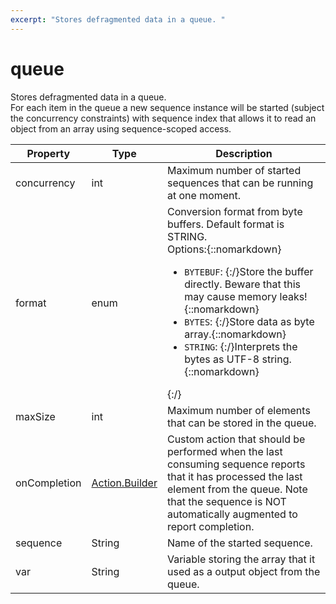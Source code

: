```yaml
---
excerpt: "Stores defragmented data in a queue. "
---
```

# queue

Stores defragmented data in a queue. <br> For each item in the queue a new sequence instance will be started (subject the concurrency constraints) with sequence index that allows it to read an object from an array using sequence-scoped access.

| Property | Type | Description |
| ------- | ------- | -------- |
| concurrency | int | Maximum number of started sequences that can be running at one moment. |
| format | enum | Conversion format from byte buffers. Default format is STRING.<br>Options:{::nomarkdown}<ul><li><code>BYTEBUF</code>: {:/}Store the buffer directly. Beware that this may cause memory leaks!{::nomarkdown}</li><li><code>BYTES</code>: {:/}Store data as byte array.{::nomarkdown}</li><li><code>STRING</code>: {:/}Interprets the bytes as UTF-8 string.{::nomarkdown}</li></ul>{:/} |
| maxSize | int | Maximum number of elements that can be stored in the queue. |
| onCompletion | [Action.Builder](index.html#actions) | Custom action that should be performed when the last consuming sequence reports that it has processed the last element from the queue. Note that the sequence is NOT automatically augmented to report completion. |
| sequence | String | Name of the started sequence. |
| var | String | Variable storing the array that it used as a output object from the queue. |

